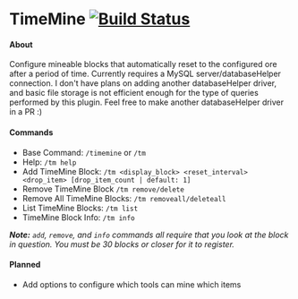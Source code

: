 # TimeMine [![Build Status](https://travis-ci.com/popatop15/TimeMine.svg?branch=master)](https://travis-ci.com/popatop15/TimeMine)

#### About
Configure mineable blocks that automatically reset to the configured ore after a 
period of time. Currently requires a MySQL server/databaseHelper connection. I don't have 
plans on adding another databaseHelper driver, and basic file storage is not efficient 
enough for the type of queries performed by this plugin. Feel free to make another
databaseHelper driver in a PR :)

#### Commands
* Base Command: `/timemine` or `/tm`
* Help: `/tm help`
* Add TimeMine Block: `/tm <display_block> <reset_interval> <drop_item> [drop_item_count | default: 1]`
* Remove TimeMine Block `/tm remove/delete`
* Remove All TimeMine Blocks: `/tm removeall/deleteall`
* List TimeMine Blocks: `/tm list`
* TimeMine Block Info: `/tm info`

***Note:** `add`, `remove`, and `info` commands all require that you look at the block in question. You must be 30 blocks or closer for it to register.*

#### Planned
* Add options to configure which tools can mine which items
